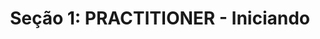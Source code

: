 ---
title: "Seção 1: PRACTITIONER - Iniciando"
linkTitle: "Seção 1"
weight: 1
description: >
  Seção voltada apenas para explicar o objetivo do curso, o que é necessário para a realização do curso e sobre a certificação CLF-C01
---